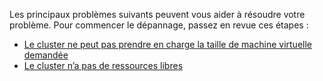 Les principaux problèmes suivants peuvent vous aider à résoudre votre problème. Pour commencer le dépannage, passez en revue ces étapes :

- [Le cluster ne peut pas prendre en charge la taille de machine virtuelle demandée](../articles/virtual-machines/troubleshooting/troubleshoot-deploy-vm-linux.md#the-cluster-cannot-support-the-requested-vm-size)
- [Le cluster n’a pas de ressources libres](../articles/virtual-machines/troubleshooting/troubleshoot-deploy-vm-linux.md#the-cluster-does-not-have-free-resources)